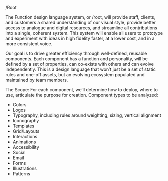 
/Root 

The Function design language system, or /root, will provide staff, clients, and customers a shared understanding of our visual style, provide better access to analogue and digital resources, and streamline all contributions into a single, coherent system. This system will enable all users to prototype and experiment with ideas in high fidelity faster, at a lower cost, and in a more consistent voice.

Our goal is to drive greater efficiency through well-defined, reusable components. Each component has a function and personality, will be defined by a set of properties, can co-exists with others and can evolve independently. This is a design language that won’t just be a set of static rules and one-off assets, but an evolving ecosystem populated and maintained by team members. 

The Scope: 
For each component, we’ll determine how to deploy, where to use, articulate the purpose for creation. Component types to be analyzed: 
+ Colors
+ Logos
+ Typography, including rules around weighting, sizing, vertical alignment
+ Iconography
+ Templates
+ Grid/Layouts
+ Interactions
+ Animations
+ Accessibility
+ Social
+ Email
+ Forms
+ Illustrations
+ Patterns

